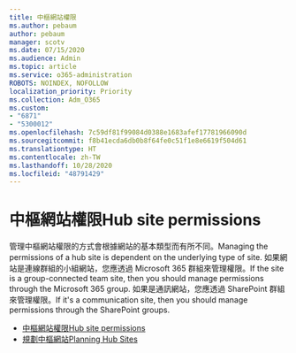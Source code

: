 ```yaml
---
title: 中樞網站權限
ms.author: pebaum
author: pebaum
manager: scotv
ms.date: 07/15/2020
ms.audience: Admin
ms.topic: article
ms.service: o365-administration
ROBOTS: NOINDEX, NOFOLLOW
localization_priority: Priority
ms.collection: Adm_O365
ms.custom:
- "6871"
- "5300012"
ms.openlocfilehash: 7c59df81f99084d0388e1683afef17781966090d
ms.sourcegitcommit: f8b41ecda6db0b8f64fe0c51f1e8e6619f504d61
ms.translationtype: HT
ms.contentlocale: zh-TW
ms.lasthandoff: 10/28/2020
ms.locfileid: "48791429"
---
```

# <a name="hub-site-permissions"></a><span data-ttu-id="6990d-102">中樞網站權限</span><span class="sxs-lookup"><span data-stu-id="6990d-102">Hub site permissions</span></span>

<span data-ttu-id="6990d-103">管理中樞網站權限的方式會根據網站的基本類型而有所不同。</span><span class="sxs-lookup"><span data-stu-id="6990d-103">Managing the permissions of a hub site is dependent on the underlying type of site.</span></span> <span data-ttu-id="6990d-104">如果網站是連線群組的小組網站，您應透過 Microsoft 365 群組來管理權限。</span><span class="sxs-lookup"><span data-stu-id="6990d-104">If the site is a group-connected team site, then you should manage permissions through the Microsoft 365 group.</span></span> <span data-ttu-id="6990d-105">如果是通訊網站，您應透過 SharePoint 群組來管理權限。</span><span class="sxs-lookup"><span data-stu-id="6990d-105">If it's a communication site, then you should manage permissions through the SharePoint groups.</span></span>

- [<span data-ttu-id="6990d-106">中樞網站權限</span><span class="sxs-lookup"><span data-stu-id="6990d-106">Hub site permissions</span></span>](https://docs.microsoft.com/sharepoint/modern-experience-sharing-permissions#hub-site-permissions)  
- [<span data-ttu-id="6990d-107">規劃中樞網站</span><span class="sxs-lookup"><span data-stu-id="6990d-107">Planning Hub Sites</span></span>](https://docs.microsoft.com/sharepoint/planning-hub-sites)
